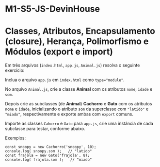 # M1-S5-JS-DevinHouse
# Classes, Atributos, Encapsulamento (closure), Herança, Polimorfismo e Módulos (export e import) 

Em três arquivos (`index.html`, `app.js`, `Animal.js`) resolva o seguinte exercício:

Inclua o arquivo `app.js` em `index.html` como `type="module"`.

No arquivo `Animal.js`, crie a classe **Animal** com os atributos `nome`, `idade` e `som`.

Depois crie as subclasses (de **Animal**) **Cachorro** e **Gato** com os atributos `nome` e `idade`, inicializando o atributo `som` da superclasse com `"latido"` e `"miado"`, respectivamente e exporte ambas com `export` comuns.

Importe as classes `Cahorro` e `Gato` para `app.js`, crie uma instância de cada subclasse para testar, conforme abaixo.

Exemplos:

```
const snoopy = new Cachorro('snoopy', 10);
console.log( snoopy.som );   // "latido"     
const frajola = new Gato('frajola', 8);
console.log( frajola.som );   // "miado"
```
